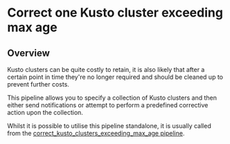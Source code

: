 # Correct one Kusto cluster exceeding max age

## Overview

Kusto clusters can be quite costly to retain, it is also likely that after a certain point in time they're no longer required and should be cleaned up to prevent further costs.

This pipeline allows you to specify a collection of Kusto clusters and then either send notifications or attempt to perform a predefined corrective action upon the collection.

Whilst it is possible to utilise this pipeline standalone, it is usually called from the [correct_kusto_clusters_exceeding_max_age pipeline](https://hub.flowpipe.io/mods/turbot/azure_thrifty/pipelines/azure_thrifty.pipeline.correct_kusto_clusters_exceeding_max_age).